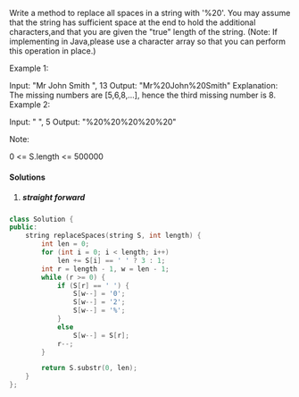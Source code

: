 Write a method to replace all spaces in a string with '%20'. You may assume that the string has sufficient space at the end to hold the additional characters,and that you are given the "true" length of the string. (Note: If implementing in Java,please use a character array so that you can perform this operation in place.)

Example 1:

Input: "Mr John Smith ", 13
Output: "Mr%20John%20Smith"
Explanation: 
The missing numbers are [5,6,8,...], hence the third missing number is 8.
Example 2:

Input: "               ", 5
Output: "%20%20%20%20%20"
 

Note:

0 <= S.length <= 500000

#### Solutions

1. ##### straight forward

```c++
class Solution {
public:
    string replaceSpaces(string S, int length) {
        int len = 0;
        for (int i = 0; i < length; i++)
            len += S[i] == ' ' ? 3 : 1;
        int r = length - 1, w = len - 1;
        while (r >= 0) {
            if (S[r] == ' ') {
                S[w--] = '0';
                S[w--] = '2';
                S[w--] = '%';
            }
            else
                S[w--] = S[r];
            r--;
        }

        return S.substr(0, len);
    }
};
```